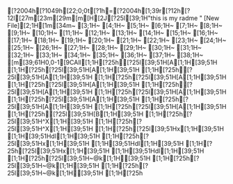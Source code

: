 [?2004h[?1049h[22;0;0t[?1h=[?2004h[1;39r[?12h[?12l[27m[23m[29m[m[H[2J[?25l[39;1H"this is my radme " [New File][2;1H[1m[34m~                                                                             [3;1H~                                                                             [4;1H~                                                                             [5;1H~                                                                             [6;1H~                                                                             [7;1H~                                                                             [8;1H~                                                                             [9;1H~                                                                             [10;1H~                                                                             [11;1H~                                                                             [12;1H~                                                                             [13;1H~                                                                             [14;1H~                                                                             [15;1H~                                                                             [16;1H~                                                                             [17;1H~                                                                             [18;1H~                                                                             [19;1H~                                                                             [20;1H~                                                                             [21;1H~                                                                             [22;1H~                                                                             [23;1H~                                                                             [24;1H~                                                                             [25;1H~                                                                             [26;1H~                                                                             [27;1H~                                                                             [28;1H~                                                                             [29;1H~                                                                             [30;1H~                                                                             [31;1H~                                                                             [32;1H~                                                                             [33;1H~                                                                             [34;1H~                                                                             [35;1H~                                                                             [36;1H~                                                                             [37;1H~                                                                             [38;1H~                                                                             [m[39;61H0,0-1[9CAll[1;1H[?25h[?25l[39;51H[A[1;1H[39;51H  [1;1H[?25h[?25l[39;51H[A[1;1H[39;51H  [1;1H[?25h[?25l[39;51H[A[1;1H[39;51H  [1;1H[?25h[?25l[39;51H[A[1;1H[39;51H  [1;1H[?25h[?25l[39;51H[A[1;1H[39;51H  [1;1H[?25h[?25l[39;51H[A[1;1H[39;51H  [1;1H[?25h[?25l[39;51H[A[1;1H[39;51H  [1;1H[?25h[?25l[39;51H[A[1;1H[39;51H  [1;1H[?25h[?25l[39;51H[A[1;1H[39;51H  [1;1H[?25h[?25l[39;51H[A[1;1H[39;51H  [1;1H[?25h[?25l[39;51H[B[1;1H[39;51H  [1;1H[?25h[?25l[39;51H^X[1;1H[39;51H  [1;1H[?25h[?25l[39;51H^X[1;1H[39;51H  [1;1H[?25h[?25l[39;51Hx[1;1H[39;51H [1;1H[39;51Hdl[1;1H[39;51H  [1;1H[?25h[?25l[39;51Hx[1;1H[39;51H [1;1H[39;51Hdl[1;1H[39;51H  [1;1H[?25h[?25l[39;51Hx[1;1H[39;51H [1;1H[39;51Hdl[1;1H[39;51H  [1;1H[?25h[?25l[39;51H~@k[1;1H[39;51H   [1;1H[?25h[?25l[39;51H~@k[1;1H[39;51H   [1;1H[?25h[?25l[39;51H~@k[1;1H[39;51H   [1;1H[?25h
